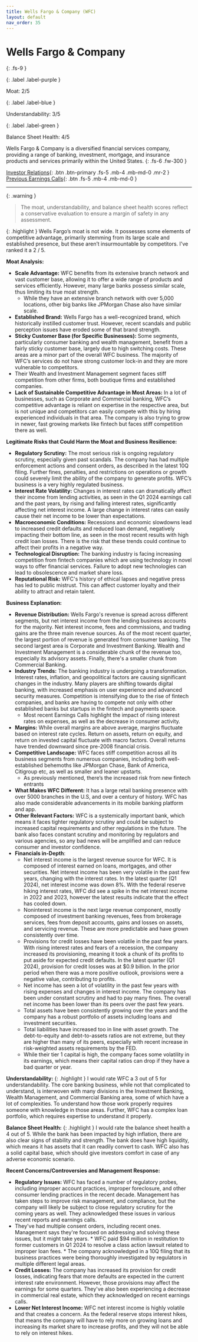 ```yaml
---
title: Wells Fargo & Company (WFC)
layout: default
nav_order: 35
---
```


# Wells Fargo & Company
{: .fs-9 }

{: .label .label-purple }

Moat: 2/5

{: .label .label-blue }

Understandability: 3/5

{: .label .label-green }

Balance Sheet Health: 4/5

Wells Fargo & Company is a diversified financial services company, providing a range of banking, investment, mortgage, and insurance products and services primarily within the United States.
{: .fs-6 .fw-300 }

[Investor Relations](https://www.google.com/search?q=WFC+investor+relations){: .btn .btn-primary .fs-5 .mb-4 .mb-md-0 .mr-2 }
[Previous Earnings Calls](https://discountingcashflows.com/company/WFC/transcripts/){: .btn .fs-5 .mb-4 .mb-md-0 }

---

{: .warning }
>The moat, understandability, and balance sheet health scores reflect a conservative evaluation to ensure a margin of safety in any assessment.



{: .highlight }
Wells Fargo’s moat is not wide. It possesses some elements of competitive advantage, primarily stemming from its large scale and established presence, but these aren’t insurmountable by competitors. I've ranked it a 2 / 5.

**Moat Analysis:**

*   **Scale Advantage:** WFC benefits from its extensive branch network and vast customer base, allowing it to offer a wide range of products and services efficiently. However, many large banks possess similar scale, thus limiting its true moat strength.
    *   While they have an extensive branch network with over 5,000 locations, other big banks like JPMorgan Chase also have similar scale.
*   **Established Brand:** Wells Fargo has a well-recognized brand, which historically instilled customer trust. However, recent scandals and public perception issues have eroded some of that brand strength.
*   **Sticky Customer Base (for Specific Businesses):** Some segments, particularly consumer banking and wealth management, benefit from a fairly sticky customer base, largely due to high switching costs. These areas are a minor part of the overall WFC business. The majority of WFC’s services do not have strong customer lock-in and they are more vulnerable to competitors.
   *   Their Wealth and Investment Management segment faces stiff competition from other firms, both boutique firms and established companies.
*   **Lack of Sustainable Competitive Advantage in Most Areas:** In a lot of businesses, such as Corporate and Commercial banking, WFC’s competitive advantage is reliant on expertise in the respective area, but is not unique and competitors can easily compete with this by hiring experienced individuals in that area. The company is also trying to grow in newer, fast growing markets like fintech but faces stiff competition there as well.

**Legitimate Risks that Could Harm the Moat and Business Resilience:**

*   **Regulatory Scrutiny:** The most serious risk is ongoing regulatory scrutiny, especially given past scandals. The company has had multiple enforcement actions and consent orders, as described in the latest 10Q filing. Further fines, penalties, and restrictions on operations or growth could severely limit the ability of the company to generate profits. WFC’s business is a very highly regulated business.
*   **Interest Rate Volatility:** Changes in interest rates can dramatically affect their income from lending activities, as seen in the Q1 2024 earnings call and the past years, by rising and falling interest rates, significantly affecting net interest income. A large change in interest rates can easily cause their net income to be lower than expectations.
*  **Macroeconomic Conditions:** Recessions and economic slowdowns lead to increased credit defaults and reduced loan demand, negatively impacting their bottom line, as seen in the most recent results with high credit loan losses. There is the risk that these trends could continue to affect their profits in a negative way.
*   **Technological Disruption:** The banking industry is facing increasing competition from fintech companies which are using technology in novel ways to offer financial services. Failure to adopt new technologies can lead to obsolescence and market share loss.
*   **Reputational Risk:** WFC's history of ethical lapses and negative press has led to public mistrust. This can affect customer loyalty and their ability to attract and retain talent.

**Business Explanation:**

*   **Revenue Distribution:** Wells Fargo's revenue is spread across different segments, but net interest income from the lending business accounts for the majority. Net interest income, fees and commissions, and trading gains are the three main revenue sources. As of the most recent quarter, the largest portion of revenue is generated from consumer banking. The second largest area is Corporate and Investment Banking. Wealth and Investment Management is a considerable chunk of the revenue too, especially its advisory assets. Finally, there's a smaller chunk from Commercial Banking.
*   **Industry Trends:** The banking industry is undergoing a transformation. Interest rates, inflation, and geopolitical factors are causing significant changes in the industry. Many players are shifting towards digital banking, with increased emphasis on user experience and advanced security measures. Competition is intensifying due to the rise of fintech companies, and banks are having to compete not only with other established banks but startups in the fintech and payments space.
    *   Most recent Earnings Calls highlight the impact of rising interest rates on expenses, as well as the decrease in consumer activity.
*   **Margins:** While overall margins are above average, margins fluctuate based on interest rate cycles. Return on assets, return on equity, and return on invested capital fluctuate with macro factors. Overall returns have trended downward since pre-2008 financial crisis.
*   **Competitive Landscape:** WFC faces stiff competition across all its business segments from numerous companies, including both well-established behemoths like JPMorgan Chase, Bank of America, Citigroup etc, as well as smaller and leaner upstarts.
    *   As previously mentioned, there’s the increased risk from new fintech entrants
*  **What Makes WFC Different:** It has a large retail banking presence with over 5000 branches in the U.S, and over a century of history. WFC has also made considerable advancements in its mobile banking platform and app. 
*   **Other Relevant Factors:** WFC is a systemically important bank, which means it faces tighter regulatory scrutiny and could be subject to increased capital requirements and other regulations in the future. The bank also faces constant scrutiny and monitoring by regulators and various agencies, so any bad news will be amplified and can reduce consumer and investor confidence.
*   **Financials in-Depth**:
    *   Net interest income is the largest revenue source for WFC. It is composed of interest earned on loans, mortgages, and other securities. Net interest income has been very volatile in the past few years, changing with the interest rates. In the latest quarter (Q1 2024), net interest income was down 8%. With the federal reserve hiking interest rates, WFC did see a spike in the net interest income in 2022 and 2023, however the latest results indicate that the effect has cooled down.
    *   Noninterest income is the next large revenue component, mostly composed of investment banking revenues, fees from brokerage services, fees from deposit accounts, gains and losses on assets, and servicing revenue. These are more predictable and have grown consistently over time.
    *   Provisions for credit losses have been volatile in the past few years. With rising interest rates and fears of a recession, the company increased its provisioning, meaning it took a chunk of its profits to put aside for expected credit defaults. In the latest quarter (Q1 2024), provision for credit losses was at $0.9 billion. In the prior period when there was a more positive outlook, provisions were a negative value, contributing to profits.
    *   Net income has seen a lot of volatility in the past few years with rising expenses and changes in interest income. The company has been under constant scrutiny and had to pay many fines. The overall net income has been lower than its peers over the past few years.
    *   Total assets have been consistently growing over the years and the company has a robust portfolio of assets including loans and investment securities.
    *   Total liabilities have increased too in line with asset growth. The debt-to-equity and debt-to-assets ratios are not extreme, but they are higher than many of its peers, especially with recent increase in risk-weighted assets requirements by the FED.
    *   While their tier 1 capital is high, the company faces some volatility in its earnings, which means their capital ratios can drop if they have a bad quarter or year.

**Understandability:**
{: .highlight }
I would rate WFC a 3 out of 5 for understandability.
The core banking business, while not that complicated to understand, is interwoven with many divisions in the Investment Banking, Wealth Management, and Commercial Banking area, some of which have a lot of complexities. To understand how those work properly requires someone with knowledge in those areas. Further, WFC has a complex loan portfolio, which requires expertise to understand it properly.

**Balance Sheet Health:**
{: .highlight }
I would rate the balance sheet health a 4 out of 5.
While the bank has been impacted by high inflation, there are also clear signs of stability and strength. The bank does have high liquidity, which means it has assets that it can readily convert to cash. WFC also has a solid capital base, which should give investors comfort in case of any adverse economic scenario.

**Recent Concerns/Controversies and Management Response:**

*   **Regulatory Issues:** WFC has faced a number of regulatory probes, including improper account practices, improper foreclosure, and other consumer lending practices in the recent decade. Management has taken steps to improve risk management, and compliance, but the company will likely be subject to close regulatory scrutiny for the coming years as well. They acknowledged these issues in various recent reports and earnings calls.
 *   They've had multiple consent orders, including recent ones. Management says they're focused on addressing and solving these issues, but it might take years.
    * WFC paid $94 million in restitution to former customers in Q1 2024 to resolve a class action lawsuit related to improper loan fees.
    * The company acknowledged in a 10Q filing that its business practices were being thoroughly investigated by regulators in multiple different legal areas.
*   **Credit Losses:** The company has increased its provision for credit losses, indicating fears that more defaults are expected in the current interest rate environment. However, those provisions may affect the earnings for some quarters. They've also been experiencing a decrease in commercial real estate, which they acknowledged on recent earnings calls.
*  **Lower Net Interest Income:** WFC net interest income is highly volatile and that creates a concern. As the federal reserve stops interest hikes, that means the company will have to rely more on growing loans and increasing its market share to increase profits, and they will not be able to rely on interest hikes.

